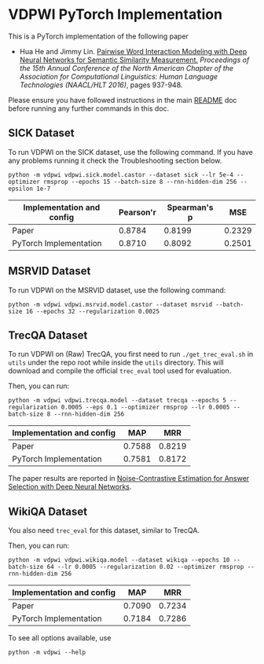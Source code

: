 # VDPWI PyTorch Implementation

This is a PyTorch implementation of the following paper

* Hua He and Jimmy Lin. [Pairwise Word Interaction Modeling with Deep Neural Networks for Semantic Similarity Measurement.](http://www.aclweb.org/anthology/N16-1108) *Proceedings of the 15th Annual Conference of the North American Chapter of the Association for Computational Linguistics: Human Language Technologies (NAACL/HLT 2016)*, pages 937-948.


Please ensure you have followed instructions in the main [README](../README.md) doc before running any further commands in this doc.

## SICK Dataset

To run VDPWI on the SICK dataset, use the following command. If you have any problems running it check the Troubleshooting section below.

```
python -m vdpwi vdpwi.sick.model.castor --dataset sick --lr 5e-4 --optimizer rmsprop --epochs 15 --batch-size 8 --rnn-hidden-dim 256 --epsilon 1e-7
```
| Implementation and config |	Pearson'r  | Spearman's p | MSE
| ------------- | ------------- | ------------- | ------------- |
| Paper  | 0.8784  | 0.8199 | 0.2329|
| PyTorch Implementation  | 0.8710 | 0.8092 | 0.2501

## MSRVID Dataset

To run VDPWI on the MSRVID dataset, use the following command:
```
python -m vdpwi vdpwi.msrvid.model.castor --dataset msrvid --batch-size 16 --epochs 32 --regularization 0.0025
```

## TrecQA Dataset

To run VDPWI on (Raw) TrecQA, you first need to run `./get_trec_eval.sh` in `utils` under the repo root while inside the `utils` directory. This will download and compile the official `trec_eval` tool used for evaluation.

Then, you can run:

```
python -m vdpwi vdpwi.trecqa.model --dataset trecqa --epochs 5 --regularization 0.0005 --eps 0.1 --optimizer rmsprop --lr 0.0005 --batch-size 8 --rnn-hidden-dim 256
```


| Implementation and config |	MAP  | MRR |
| ------------- | ------------- | ------------- |
| Paper  | 0.7588  |0.8219 
| PyTorch Implementation | 0.7581 | 0.8172|

The paper results are reported in [Noise-Contrastive Estimation for Answer Selection with Deep Neural Networks](https://dl.acm.org/citation.cfm?id=2983872).

## WikiQA Dataset

You also need `trec_eval` for this dataset, similar to TrecQA.

Then, you can run:

```
python -m vdpwi vdpwi.wikiqa.model --dataset wikiqa --epochs 10 --batch-size 64 --lr 0.0005 --regularization 0.02 --optimizer rmsprop --rnn-hidden-dim 256
```

| Implementation and config |	MAP  | MRR |
| ------------- | ------------- | ------------- |
| Paper  | 0.7090  |0.7234 
| PyTorch Implementation | 0.7184 | 0.7286 |

To see all options available, use
```
python -m vdpwi --help
```
